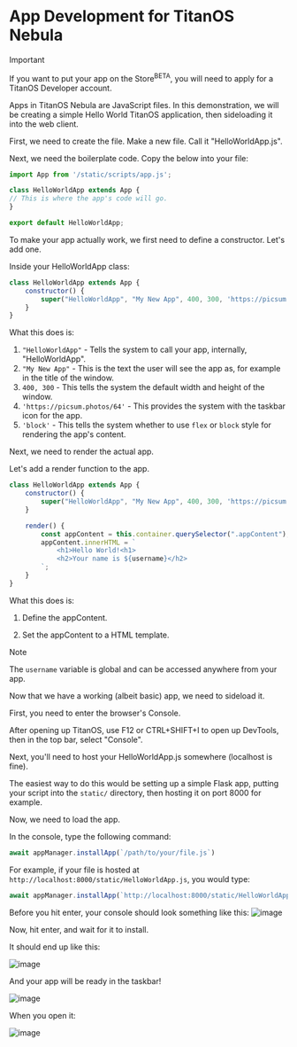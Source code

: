# App Development for TitanOS Nebula
> [!IMPORTANT]
> If you want to put your app on the Store<sup>BETA</sup>, you will need to apply for a TitanOS Developer account.

Apps in TitanOS Nebula are JavaScript files.
In this demonstration, we will be creating a simple Hello World TitanOS application, then sideloading it into the web client.

First, we need to create the file. Make a new file. Call it "HelloWorldApp.js".

Next, we need the boilerplate code. Copy the below into your file:

```javascript
import App from '/static/scripts/app.js';

class HelloWorldApp extends App {
// This is where the app's code will go.
}

export default HelloWorldApp;
```

To make your app actually work, we first need to define a constructor.
Let's add one.

Inside your HelloWorldApp class:

```javascript
class HelloWorldApp extends App {
    constructor() {
        super("HelloWorldApp", "My New App", 400, 300, 'https://picsum.photos/64', 'block');
    }
}
```

What this does is:
1. `"HelloWorldApp"` - Tells the system to call your app, internally, "HelloWorldApp".
2. `"My New App"` - This is the text the user will see the app as, for example in the title of the window.
3. `400, 300` - This tells the system the default width and height of the window.
4. `'https://picsum.photos/64'` - This provides the system with the taskbar icon for the app.
5. `'block'` - This tells the system whether to use `flex` or `block` style for rendering the app's content.

Next, we need to render the actual app.

Let's add a render function to the app.

```javascript
class HelloWorldApp extends App {
    constructor() {
        super("HelloWorldApp", "My New App", 400, 300, 'https://picsum.photos/64', 'block');
    }

    render() {
        const appContent = this.container.querySelector(".appContent");
        appContent.innerHTML = `
            <h1>Hello World!<h1>
            <h2>Your name is ${username}</h2>
        `;
    }
}
```

What this does is:
1. Define the appContent.
<!-- TODO: MAKE `appContent` THE FIRST POSITIONAL PARAMETER PASSED TO RENDER, OR DEFINE `this.appContent` !-->
2. Set the appContent to a HTML template.
> [!NOTE]
> The `username` variable is global and can be accessed anywhere from your app.


Now that we have a working (albeit basic) app, we need to sideload it.

First, you need to enter the browser's Console.

After opening up TitanOS, use F12 or CTRL+SHIFT+I to open up DevTools, then in the top bar, select "Console".

Next, you'll need to host your HelloWorldApp.js somewhere (localhost is fine).

The easiest way to do this would be setting up a simple Flask app, putting your script into the `static/` directory, then hosting it on port 8000 for example.

Now, we need to load the app.

In the console, type the following command:

```javascript
await appManager.installApp(`/path/to/your/file.js`)
```

For example, if your file is hosted at `http://localhost:8000/static/HelloWorldApp.js`, you would type:
```javascript
await appManager.installApp(`http://localhost:8000/static/HelloWorldApp.js`)
```

Before you hit enter, your console should look something like this:
![image](https://github.com/user-attachments/assets/d7b0996c-13b2-4f3a-82f9-915c536fa569)

Now, hit enter, and wait for it to install.

It should end up like this:

![image](https://github.com/user-attachments/assets/f3f1a882-70b0-43e3-a6cd-19aef3e7ec26)

And your app will be ready in the taskbar!

![image](https://github.com/user-attachments/assets/4dc53194-5ef4-4bdc-b8e0-c9829b9cdeb2)

When you open it:

![image](https://github.com/user-attachments/assets/2c12a665-8a40-42ed-944d-84b7879de2c4)
